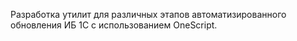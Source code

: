 Разработка утилит для различных этапов автоматизированного обновления ИБ 1С с использованием OneScript.